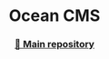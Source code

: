 <h1 align="center">Ocean CMS</h1>
<h3 align="center"><a href="ocean-cms">💾 Main repository</a></h3>
